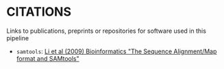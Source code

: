 # CITATIONS

Links to publications, preprints or repositories for software used in this pipeline

- `samtools`: [Li et al (2009) Bioinformatics "The Sequence Alignment/Map format and SAMtools"](https://www.ncbi.nlm.nih.gov/pmc/articles/PMC2723002/)